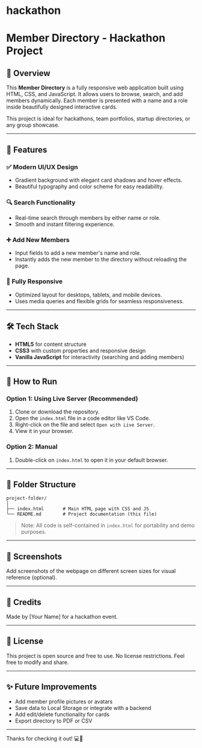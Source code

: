 # hackathon

# Member Directory - Hackathon Project

## 📌 Overview
This **Member Directory** is a fully responsive web application built using HTML, CSS, and JavaScript. It allows users to browse, search, and add members dynamically. Each member is presented with a name and a role inside beautifully designed interactive cards.

This project is ideal for hackathons, team portfolios, startup directories, or any group showcase.

---

## 🚀 Features

### ✅ Modern UI/UX Design
- Gradient background with elegant card shadows and hover effects.
- Beautiful typography and color scheme for easy readability.

### 🔍 Search Functionality
- Real-time search through members by either name or role.
- Smooth and instant filtering experience.

### ➕ Add New Members
- Input fields to add a new member's name and role.
- Instantly adds the new member to the directory without reloading the page.

### 📱 Fully Responsive
- Optimized layout for desktops, tablets, and mobile devices.
- Uses media queries and flexible grids for seamless responsiveness.

---

## 🛠️ Tech Stack
- **HTML5** for content structure
- **CSS3** with custom properties and responsive design
- **Vanilla JavaScript** for interactivity (searching and adding members)

---

## 🧪 How to Run

### Option 1: Using Live Server (Recommended)
1. Clone or download the repository.
2. Open the `index.html` file in a code editor like VS Code.
3. Right-click on the file and select `Open with Live Server`.
4. View it in your browser.

### Option 2: Manual
1. Double-click on `index.html` to open it in your default browser.

---

## 🧩 Folder Structure
```
project-folder/
│
├── index.html       # Main HTML page with CSS and JS
└── README.md        # Project documentation (this file)
```

> Note: All code is self-contained in `index.html` for portability and demo purposes.

---

## 📸 Screenshots
Add screenshots of the webpage on different screen sizes for visual reference (optional).

---

## 🙌 Credits
Made by [Your Name] for a hackathon event.

---

## 📄 License
This project is open source and free to use. No license restrictions. Feel free to modify and share.

---

## ✨ Future Improvements
- Add member profile pictures or avatars
- Save data to Local Storage or integrate with a backend
- Add edit/delete functionality for cards
- Export directory to PDF or CSV

---

Thanks for checking it out! 💻🚀

